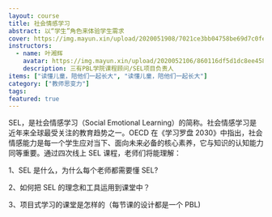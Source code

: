 ```yaml
---
layout: course
title: 社会情感学习
abstract: 以“学生”角色来体验学生需求
cover: https://img.mayun.xin/upload/2020051908/7021ce3bb04758be69d7c0fe2d652271.jpg
instructors:
  - name: 叶湘辉
    avatar: https://img.mayun.xin/upload/2020052106/860116df5d1dc8ee458939664eb2c144.png
    description: 三有PBL学院课程顾问/SEL项目负责人
items: ["读懂儿童，陪他们一起长大", "读懂儿童，陪他们一起长大"]
category: ["教师思变力"]
tags:
featured: true
---
```


SEL，是社会情感学习（Social Emotional Learning）的简称。社会情感学习是近年来全球最受关注的教育趋势之一。OECD 在《学习罗盘 2030》中指出，社会情感能力是每一个学生应对当下、面向未来必备的核心素养，它与知识的认知能力同等重要。通过四次线上 SEL 课程，老师们将能理解：

1、SEL 是什么，为什么每个老师都需要懂 SEL?

2、如何把 SEL 的理念和工具运用到课堂中？

3、项目式学习的课堂是怎样的（每节课的设计都是一个 PBL)